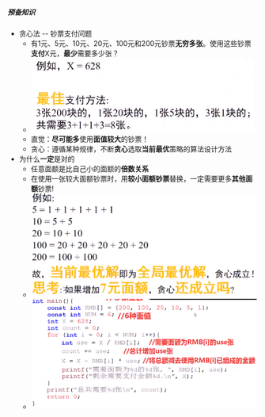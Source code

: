 ##### 预备知识

* 贪心法  --  钞票支付问题
  * 有1元、5元、10元、20元、100元和200元钞票**无穷多张**。使用这些钞票**支付**X元，**最少**需要多少张？
  * ![image-20210719195239392](贪心预备知识.assets/image-20210719195239392.png)
  * 直觉：**尽可能多**使用**面值较大**的钞票！
  * 贪心：遵循某种规律，不断**贪心**选取**当前最优**策略的算法设计方法
* 为什么**一定**是对的
  * 任意面额是比自己小的面额的**倍数关系**
  * 在使用一张较大面额钞票时，用**较小面额钞票**替换，一定需要更多**其他面额**钞票!
  * ![image-20210719195549583](贪心预备知识.assets/image-20210719195549583.png)
  * ![image-20210719195854581](贪心预备知识.assets/image-20210719195854581.png)

